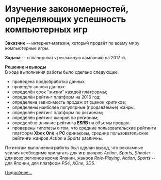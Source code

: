 # Изучение закономерностей, определяющих успешность компьютерных игр
**Заказчик** -- интернет-магазин, который продаёт по всему миру компьютерные игры.  
  
**Задача** -- спланировать рекламную кампанию на 2017-й.  
  
**Решение и выводы**  
В ходе выполнения работы было сделано следующее:
- проведена предобработка данных;
- проведён анализ данных:
 - определён срок "жизни" каждой платформы;
 - определён рейтинг платформ на 2016 год;
 - определена зависимость продаж от оценок критиков;
 - определены наиболее популярные (продаваемые) жанры;
 - определён рейтинг платформ по регионам;
 - определён рейтинг жанров по регионам;
 - определёно влияние рейтинга **ESRB** на объемы продаж.
- проверены гипотезы о том, что средние пользовательские рейтинги платформ **Xbox One** и **PC** одинаковы, средние пользовательские рейтинги жанров *Action* и *Sports* различны.  

По итогам выполнения работы был сделан вывод, что рекламные усилия необходимо прилагать для игр жанров *Action*, *Sports*, *Shooter* -- для всех регионов кроме Японии, жанров *Role-Playing*, *Action*, *Sports* -- для Японии, для платформ *PS4*, *XOne*, *3DS*.
  
[Подробнее...](Project_04.ipynb)